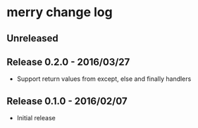 # merry change log

## Unreleased

## Release 0.2.0 - 2016/03/27

- Support return values from except, else and finally handlers

## Release 0.1.0 - 2016/02/07

- Initial release
